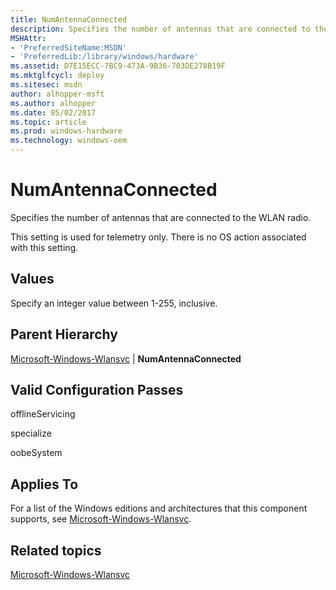 ```yaml
---
title: NumAntennaConnected
description: Specifies the number of antennas that are connected to the WLAN radio.
MSHAttr:
- 'PreferredSiteName:MSDN'
- 'PreferredLib:/library/windows/hardware'
ms.assetid: D7E15ECC-7BC9-473A-9B36-703DE278B19F
ms.mktglfcycl: deploy
ms.sitesec: msdn
author: alhopper-msft
ms.author: alhopper
ms.date: 05/02/2017
ms.topic: article
ms.prod: windows-hardware
ms.technology: windows-oem
---
```


# NumAntennaConnected


Specifies the number of antennas that are connected to the WLAN radio.

This setting is used for telemetry only. There is no OS action associated with this setting.

## Values


Specify an integer value between 1-255, inclusive.

## Parent Hierarchy


[Microsoft-Windows-Wlansvc](microsoft-windows-wlansvc.md) | **NumAntennaConnected**

## Valid Configuration Passes


offlineServicing

specialize

oobeSystem

## Applies To


For a list of the Windows editions and architectures that this component supports, see [Microsoft-Windows-Wlansvc](microsoft-windows-wlansvc.md).

## Related topics


[Microsoft-Windows-Wlansvc](microsoft-windows-wlansvc.md)

 

 







